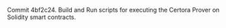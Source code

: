 Commit 4bf2c24.                    Build and Run scripts for executing the Certora Prover on Solidity smart contracts.